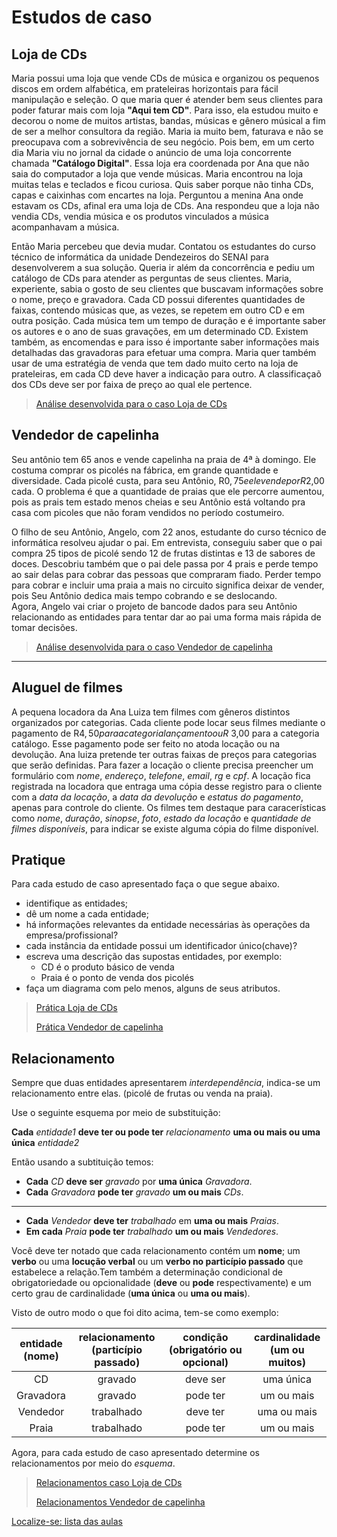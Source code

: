 # Estudos de caso

## Loja de CDs

Maria possui uma loja que vende CDs de música e organizou os pequenos discos em ordem alfabética, em prateleiras horizontais para fácil manipulação e seleção. O que maria quer é atender bem seus clientes para poder faturar mais com loja **"Aqui tem CD"**. Para isso, ela estudou muito e decorou o nome de muitos artistas, bandas, músicas e gênero músical a fim de ser a melhor consultora da região. Maria ia muito bem, faturava e não se preocupava com a sobrevivência de seu negócio. Pois bem, em um certo dia Maria viu no jornal da cidade o anúncio de uma loja concorrente chamada **"Catálogo Digital"**. Essa loja era coordenada por Ana que não saia do computador a loja que vende músicas. Maria encontrou na loja muitas telas e teclados e ficou curiosa. Quis saber porque não tinha CDs, capas e caixinhas com encartes na loja. Perguntou a menina Ana onde estavam os CDs, afinal era uma loja de CDs. Ana respondeu que a loja não vendia CDs, vendia música e os produtos vinculados a música acompanhavam a música.

Então Maria percebeu que devia mudar. Contatou os estudantes do curso técnico de informática da unidade Dendezeiros do SENAI para desenvolverem a sua solução. Queria ir além da concorrência e pediu um catálogo de CDs para atender as perguntas de seus clientes. Maria, experiente, sabia o gosto de seu clientes que buscavam informações sobre o nome, preço e gravadora. Cada CD possui diferentes quantidades de faixas, contendo músicas que, as vezes, se repetem em outro CD e em outra posição. Cada música tem um tempo de duração e é importante saber os autores e o ano de suas gravações, em um determinado CD. Existem também, as encomendas e para isso é importante saber informações mais detalhadas das gravadoras para efetuar uma compra. Maria quer também usar de uma estratégia de venda que tem dado muito certo na loja de prateleiras, em cada CD deve haver a indicação para outro. A classificaçaõ dos CDs deve ser por faixa de preço ao qual ele pertence.

> [Análise desenvolvida para o caso Loja de CDs](https://github.com/tmenegaz/db_dendezeiros/blob/master/assunto/respCaso1.md#caso-loja-de-cds)

## Vendedor de capelinha

Seu antônio tem 65 anos e vende capelinha na praia de 4ª à domingo. Ele costuma comprar os picolés na fábrica, em grande quantidade e diversidade. Cada picolé custa, para seu Antônio, R$0,75 e ele vende por R$2,00 cada. O problema é que a quantidade de praias que ele percorre aumentou, pois as prais tem estado menos cheias e seu Antônio está voltando pra casa com picoles que não foram vendidos no período costumeiro.

O filho de seu Antônio, Angelo, com 22 anos, estudante do curso técnico de informática resolveu ajudar o pai. Em entrevista, conseguiu saber que o pai compra 25 tipos de picolé sendo 12 de frutas distintas e 13 de sabores de doces. Descobriu também que o pai dele passa por 4 prais e perde tempo ao sair delas para cobrar das pessoas que compraram fiado. Perder tempo para cobrar e incluir uma praia a mais no circuito significa deixar de vender, pois Seu Antônio dedica mais tempo cobrando e se deslocando.  
Agora, Angelo vai criar o projeto de bancode dados para seu Antônio relacionando as entidades para tentar dar ao pai uma forma mais rápida de tomar decisões.

> [Análise desenvolvida para o caso Vendedor de capelinha](https://github.com/tmenegaz/db_dendezeiros/blob/master/assunto/respCaso2.md#caso-vendedor-de-capelinha)

---

## Aluguel de filmes

A pequena locadora da Ana Luiza tem filmes com gêneros distintos organizados por categorias. Cada cliente pode locar seus filmes mediante o pagamento de R$4,50 para a categoria lançamento ou R$ 3,00 para a categoria catálogo. Esse pagamento pode ser feito no atoda locação ou na devolução. Ana luiza pretende ter outras faixas de preços para categorias que serão definidas. Para fazer a locação o cliente precisa preencher um formulário com *nome*, *endereço*, *telefone*, *email*, *rg* e *cpf*. A locação fica registrada na locadora que entraga uma cópia desse registro para o cliente com a *data da locação*, a *data da devolução* e *estatus do pagamento*, apenas para controle do cliente. Os filmes tem destaque para caracerísticas como *nome*, *duração*, *sinopse*, *foto*, *estado da locação* e *quantidade de filmes disponíveis*, para indicar se existe alguma cópia do filme disponível.

## Pratique

Para cada estudo de caso apresentado faça o que segue abaixo.

- identifique as entidades;
- dê um nome a cada entidade;
- há informações relevantes da entidade necessárias às operações da empresa/profissional?
- cada instância da entidade possui um identificador único(chave)?
- escreva uma descrição das supostas entidades, por exemplo:
    - CD é o produto básico de venda
    - Praia é o ponto de venda dos picolés
- faça um diagrama com pelo menos, alguns de seus atributos.

> [Prática Loja de CDs](https://github.com/tmenegaz/db_dendezeiros/blob/master/assunto/respCaso1.md#prática)
>
> [Prática Vendedor de capelinha](https://github.com/tmenegaz/db_dendezeiros/blob/master/assunto/respCaso2.md#prática)

## Relacionamento

Sempre que duas entidades apresentarem *interdependência*, indica-se um relacionamento entre elas. (picolé de frutas ou venda na praia).

Use o seguinte esquema por meio de substituição:

**Cada** *entidade1* **deve ter ou pode ter** *relacionamento* **uma ou mais ou uma única** *entidade2*

Então usando a subtituição temos:

- **Cada** *CD* **deve ser** *gravado* por **uma única** *Gravadora*.
- **Cada** *Gravadora* **pode ter** *gravado* **um ou mais** *CDs*.

---

- **Cada** *Vendedor* **deve ter** *trabalhado* em **uma ou mais** *Praias*.
- **Em cada** *Praia* **pode ter** *trabalhado* **um ou mais** *Vendedores*.

Você deve ter notado que cada relacionamento contém um **nome**; um **verbo** ou uma **locução verbal** ou um **verbo no particípio passado** que estabelece a relação.Tem também a determinação condicional de obrigatoriedade ou opcionalidade (**deve** ou **pode** respectivamente) e um certo grau de cardinalidade (**uma única** ou **uma ou mais**).

Visto de outro modo o que foi dito acima, tem-se como exemplo:

|entidade</br>(nome)|relacionamento</br>(particípio passado)|condição</br>(obrigatório ou opcional)|cardinalidade</br>(um ou muitos)|
|:------:|:------------:|:------:|:----------:|
|CD|gravado|deve ser|uma única|
|Gravadora|gravado|pode ter|um ou mais|
|Vendedor|trabalhado|deve ter|uma ou mais|
|Praia|trabalhado|pode ter|um ou mais|

Agora, para cada estudo de caso apresentado determine os relacionamentos por meio do *esquema*.

> [Relacionamentos caso Loja de CDs](https://github.com/tmenegaz/db_dendezeiros/blob/master/assunto/respCaso1.md#relacionamento)
>
> [Relacionamentos Vendedor de capelinha](https://github.com/tmenegaz/db_dendezeiros/blob/master/assunto/respCaso2.md#relacionamento)


[Localize-se: lista das aulas](https://github.com/tmenegaz/db_dendezeiros/blob/master/assunto/lista.md#lista-de-aulas)
